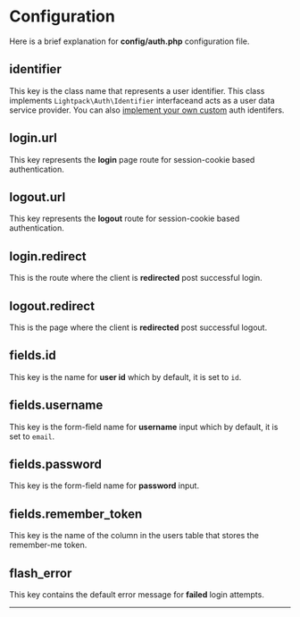# Configuration

Here is a brief explanation for **config/auth.php** configuration file.

## identifier

This key is the class name that represents a user identifier. This class implements `Lightpack\Auth\Identifier` interfaceand acts as a user data service provider.  You can also [implement your own custom](custom-auth) auth identifers.

## login.url

This key represents the **login** page route for session-cookie based authentication. 

## logout.url

This key represents the **logout** route for session-cookie based authentication. 

## login.redirect

This is the route where the client is **redirected** post successful login.

## logout.redirect

This is the page where the client is **redirected** post successful logout.

## fields.id

This key is the name for **user id** which by default, it is set to `id`.

## fields.username

This key is the form-field name for **username** input which by default, it is set to `email`.

## fields.password

This key is the form-field name for **password** input.

## fields.remember_token

This key is the name of the column in the users table that stores the remember-me token.

## flash_error

This key contains the default error message for **failed** login attempts.

---
